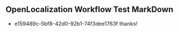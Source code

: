 ## OpenLocalization Workflow Test MarkDown
* e159489c-5bf8-42d0-92b1-74f3dee1763f thanks!

<!--HONumber=Jul16_HO5-->


